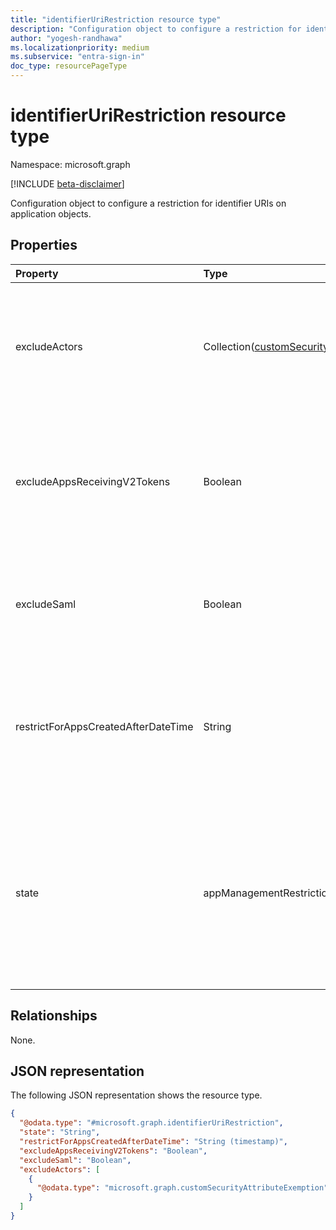 ```yaml
---
title: "identifierUriRestriction resource type"
description: "Configuration object to configure a restriction for identifier URIs on applications."
author: "yogesh-randhawa"
ms.localizationpriority: medium
ms.subservice: "entra-sign-in"
doc_type: resourcePageType
---
```


# identifierUriRestriction resource type

Namespace: microsoft.graph

[!INCLUDE [beta-disclaimer](../../includes/beta-disclaimer.md)]

Configuration object to configure a restriction for identifier URIs on application objects.

## Properties
| Property                                    | Type                            | Description                 |
| :------------------------------------------ | :------------------------------ | :-------------------------- |
| excludeActors                | Collection([customSecurityAttributeExemption](customSecurityAttributeExemption.md))                         | Collection of custom security attribute exemptions. If an actor user or service principal has the custom security attribute, they'll be exempted from the restriction. |
| excludeAppsReceivingV2Tokens                | Boolean                         | If `true`, the restriction isn't enforced for applications that are configured to receive V2 tokens in Microsoft Entra ID; else, the restriction isn't enforced for those applications.|
| excludeSaml                                 | Boolean                         | If `true`, the restriction isn't enforced for SAML applications in Microsoft Entra ID; else, the restriction is enforced for those applications.|
| restrictForAppsCreatedAfterDateTime         | String                  | Specifies the date from which the policy restriction applies to newly created applications. For existing applications, the enforcement date can be retroactively applied.|
| state                                       | appManagementRestrictionState   |  String value that indicates if the restriction is evaluated. The possible values are: `enabled`, `disabled`, and `unknownFutureValue`. If `enabled`, the restriction is evaluated. If `disabled`, the restriction isn't evaluated or enforced.|

## Relationships
None.

## JSON representation
The following JSON representation shows the resource type.
<!-- {
  "blockType": "resource",
  "@odata.type": "microsoft.graph.identifierUriRestriction"
}
-->
``` json
{
  "@odata.type": "#microsoft.graph.identifierUriRestriction",
  "state": "String",
  "restrictForAppsCreatedAfterDateTime": "String (timestamp)",
  "excludeAppsReceivingV2Tokens": "Boolean",
  "excludeSaml": "Boolean",
  "excludeActors": [
    {
      "@odata.type": "microsoft.graph.customSecurityAttributeExemption"
    }
  ]
}
```

